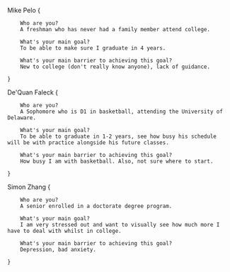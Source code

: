 Mike Pelo
{

        Who are you?
        A freshman who has never had a family member attend college.

        What's your main goal?
        To be able to make sure I graduate in 4 years.

        What's your main barrier to achieving this goal?
        New to college (don't really know anyone), lack of guidance.

    }

De'Quan Faleck
{

        Who are you?
        A Sophomore who is D1 in basketball, attending the University of Delaware.

        What's your main goal?
        To be able to graduate in 1-2 years, see how busy his schedule will be with practice alongside his future classes.

        What's your main barrier to achieving this goal?
        How busy I am with basketball. Also, not sure where to start.

    }

Simon Zhang
{

        Who are you?
        A senior enrolled in a doctorate degree program.

        What's your main goal?
        I am very stressed out and want to visually see how much more I have to deal with whilst in college.

        What's your main barrier to achieving this goal?
        Depression, bad anxiety.

    }
